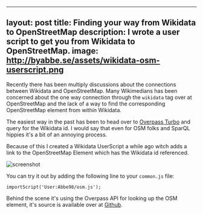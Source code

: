 
---
layout: post
title: Finding your way from Wikidata to OpenStreetMap
description: I wrote a user script to get you from Wikidata to OpenStreetMap.
image: http://byabbe.se/assets/wikidata-osm-userscript.png
---
Recently there has been multiply discussions about the connections between Wikidata and OpenStreetMap. Many Wikimedians has been concerned about the one way connection through the `wikidata` tag over at OpenStreetMap and the lack of a way to find the corresponding OpenStreetMap element from within Wikidata.

The easiest way in the past has been to head over to [Overpass Turbo](http://overpass-turbo.eu/) and query for the Wikidata id. I would say that even for OSM folks and SparQL hippies it's a bit  of an annoying process. 

Because of this I created a Wikidata UserScript a while ago witch adds a link to the OpenStreetMap Element which has the Wikidata id referenced. 

![screenshot](http://byabbe.se/assets/wikidata-osm-userscript.png)

You can try it out by adding the following line to your `common.js` file\:

```
importScript('User:Abbe98/osm.js');
```

Behind the scene it's using the Overpass API for looking up the OSM element, it's source is available over at [Github](https://github.com/Abbe98/wikidata-osm-link). 